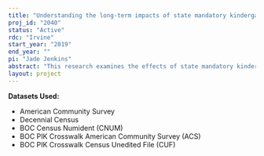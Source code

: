 ```yaml
---
title: "Understanding the long-term impacts of state mandatory kindergarten attendance"
proj_id: "2040"
status: "Active"
rdc: "Irvine"
start_year: "2019"
end_year: ""
pi: "Jade Jenkins"
abstract: "This research examines the effects of state mandatory kindergarten requirements on long-run educational attainment and labor market outcomes. While in most states kindergarten began as a voluntary program, starting in the 1970s some states evolved to mandating kindergarten attendance. Several changes in state mandatory school entrance laws across—and in some instances, within—states over time provide an opportunity to causally identify the influence of an additional year of early-childhood education on important individual education and labor market outcomes, comparing states with mandatory attendance to those with voluntary attendance. Using a natural experiment design, we exploit variation in kindergarten requirements between 1970 and 2000 using pooled repeated cross-sections for individuals born between 1965 and 1995 observed in the 2000 Decennial Census and the 2001–2016 American Community Survey. We compare population-level outcomes for birth cohorts observed in the surveys over time. Our results will shed light on the anticipated impact of universal prekindergarten programs given the national trend towards preschool for all."
layout: project
---
```


**Datasets Used:**

  - American Community Survey 
  - Decennial Census 
  - BOC Census Numident (CNUM) 
  - BOC PIK Crosswalk American Community Survey (ACS) 
  - BOC PIK Crosswalk Census Unedited File (CUF) 

